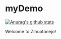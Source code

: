 # myDemo
[![Anurag's github stats](https://github-readme-stats.vercel.app/api?username=trevzhang&show_icons=true)](https://github.com/anuraghazra/github-readme-stats)

Welcome to Zihuatanejo!
